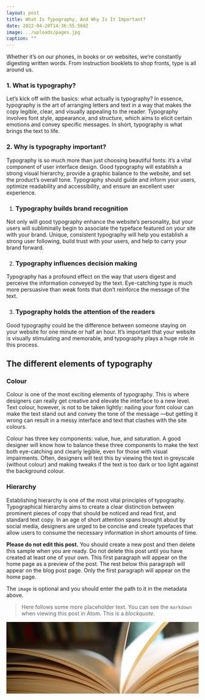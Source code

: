 ```yaml
---
layout: post
title: What Is Typography, And Why Is It Important?
date: 2022-04-20T14:36:55.568Z
image: ../uploads/pages.jpg
caption: ""
---
```

<!--StartFragment-->

Whether it’s on our phones, in books or on websites, we’re constantly digesting written words. From instruction booklets to shop fronts, type is all around us.

### 1. What is typography?

Let’s kick off with the basics: what actually is typography? In essence, typography is the art of arranging letters and text in a way that makes the copy legible, clear, and visually appealing to the reader. Typography involves font style, appearance, and structure, which aims to elicit certain emotions and convey specific messages. In short, typography is what brings the text to life.

### 2. Why is typography important?

Typography is so much more than just choosing beautiful fonts: it’s a vital component of user interface design. Good typography will establish a strong visual hierarchy, provide a graphic balance to the website, and set the product’s overall tone. Typography should guide and inform your users, optimize readability and accessibility, and ensure an excellent user experience.

1. ### Typography builds brand recognition

Not only will good typography enhance the website’s personality, but your users will subliminally begin to associate the typeface featured on your site with your brand. Unique, consistent typography will help you establish a strong user following, build trust with your users, and help to carry your brand forward.

2. ### Typography influences decision making

Typography has a profound effect on the way that users digest and perceive the information conveyed by the text. Eye-catching type is much more persuasive than weak fonts that don’t reinforce the message of the text.

3. ### Typography holds the attention of the readers

Good typography could be the difference between someone staying on your website for one minute or half an hour. It’s important that your website is visually stimulating and memorable, and typography plays a huge role in this process.

## The different elements of typography

### Colour

Colour is one of the most exciting elements of typography. This is where designers can really get creative and elevate the interface to a new level. Text colour, however, is not to be taken lightly: nailing your font colour can make the text stand out and convey the tone of the message —but getting it wrong can result in a messy interface and text that clashes with the site colours.

Colour has three key components: value, hue, and saturation. A good designer will know how to balance these three components to make the text both eye-catching and clearly legible, even for those with visual impairments. Often, designers will test this by viewing the text in greyscale (without colour) and making tweaks if the text is too dark or too light against the background colour.

### Hierarchy

Establishing hierarchy is one of the most vital principles of typography. Typographical hierarchy aims to create a clear distinction between prominent pieces of copy that should be noticed and read first, and standard text copy. In an age of short attention spans brought about by social media, designers are urged to be concise and create typefaces that allow users to consume the necessary information in short amounts of time.



<!--EndFragment-->







**Please do not edit this post.** You should create a new post and then delete this sample when you are ready. Do not delete this post until you have created at least one of your own. This first paragraph will appear on the home page as a preview of the post. The rest below this paragraph will appear on the blog post page. Only the first paragraph will appear on the home page.

The `image` is optional and you should enter the path to it in the metadata above.

> Here follows some more placeholder text. You can see the `markdown` when viewing this post in Atom. This is a *blockquote*.

![](../uploads/pages.jpg)
